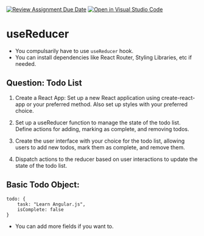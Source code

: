 [![Review Assignment Due Date](https://classroom.github.com/assets/deadline-readme-button-24ddc0f5d75046c5622901739e7c5dd533143b0c8e959d652212380cedb1ea36.svg)](https://classroom.github.com/a/2QQD_9SK)
[![Open in Visual Studio Code](https://classroom.github.com/assets/open-in-vscode-718a45dd9cf7e7f842a935f5ebbe5719a5e09af4491e668f4dbf3b35d5cca122.svg)](https://classroom.github.com/online_ide?assignment_repo_id=12909552&assignment_repo_type=AssignmentRepo)
# useReducer

-   You compulsarily have to use `useReducer` hook.
-   You can install dependencies like React Router, Styling Libraries, etc if needed.

## Question: Todo List

1. Create a React App: Set up a new React application using create-react-app or your preferred method. Also set up styles with your preferred choice.

2. Set up a useReducer function to manage the state of the todo list. Define actions for adding, marking as complete, and removing todos.

3. Create the user interface with your choice for the todo list, allowing users to add new todos, mark them as complete, and remove them.

4. Dispatch actions to the reducer based on user interactions to update the state of the todo list.

## Basic Todo Object:

    todo: {
        task: "Learn Angular.js",
        isComplete: false
    }

-   You can add more fields if you want to.
